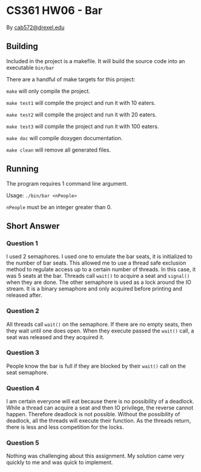 # CS361 HW06 - Bar

By cab572@drexel.edu

## Building

Included in the project is a makefile. It will build the source code into an executable `bin/bar`

There are a handful of make targets for this project:

`make` will only compile the project.

`make test1` will compile the project and run it with 10 eaters.

`make test2` will compile the project and run it with 20 eaters.

`make test3` will compile the project and run it with 100 eaters.

`make doc` will compile doxygen documentation.

`make clean` will remove all generated files.

## Running

The program requires 1 command line argument.

Usage: `./bin/bar <nPeople>`

`nPeople` must be an integer greater than 0.

## Short Answer

### Question 1

I used 2 semaphores. I used one to emulate the bar seats, it is initialized to the number of bar seats. This allowed me to use a thread safe exclusion method to regulate access up to a certain number of threads. In this case, it was 5 seats at the bar. Threads call `wait()` to acquire a seat and `signal()` when they are done. The other semaphore is used as a lock around the IO stream. It is a binary semaphore and only acquired before printing and released after.

### Question 2

All threads call `wait()` on the semaphore. If there are no empty seats, then they wait until one does open. When they execute passed the `wait()` call, a seat was released and they acquired it.

### Question 3

People know the bar is full if they are blocked by their `wait()` call on the seat semaphore.

### Question 4

I am certain everyone will eat because there is no possibility of a deadlock. While a thread can acquire a seat and then IO privilege, the reverse cannot happen. Therefore deadlock is not possible. Without the possibility of deadlock, all the threads will execute their function. As the threads return, there is less and less competition for the locks.

### Question 5

Nothing was challenging about this assignment. My solution came very quickly to me and was quick to implement.
